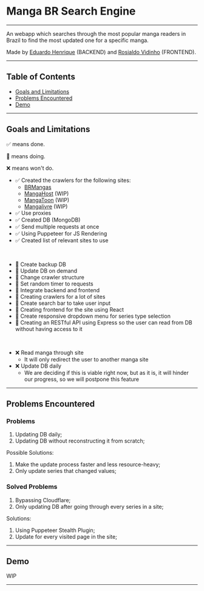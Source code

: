 # Manga BR Search Engine

---

An webapp which searches through the most popular manga readers in Brazil to find the most updated one for a specific manga.

Made by [Eduardo Henrique](https://github.com/ed-henrique) (BACKEND) and [Rosialdo Vidinho](https://github.com/Rosialdo) (FRONTEND).

---

## Table of Contents

- [Goals and Limitations](#goals-and-limitations)
- [Problems Encountered](#problems-encountered)
- [Demo](#demo)

---

## Goals and Limitations

✅ means done.

🚧 means doing.

❌ means won't do.

- ✅ Created the crawlers for the following sites:
  - [BRMangas](https://brmangas.net)
  - [MangaHost](https://mangahosted.com) (WIP)
  - [MangaToon](https://mangatoon.mobi) (WIP)
  - [Mangalivre](https://mangalivre.net) (WIP)
- ✅ Use proxies
- ✅ Created DB (MongoDB)
- ✅ Send multiple requests at once
- ✅ Using Puppeteer for JS Rendering
- ✅ Created list of relevant sites to use

&nbsp;

- 🚧 Create backup DB
- 🚧 Update DB on demand
- 🚧 Change crawler structure
- 🚧 Set random timer to requests
- 🚧 Integrate backend and frontend
- 🚧 Creating crawlers for a lot of sites
- 🚧 Create search bar to take user input
- 🚧 Creating frontend for the site using React
- 🚧 Create responsive dropdown menu for series type selection
- 🚧 Creating an RESTful API using Express so the user can read from DB without having access to it

&nbsp;

- ❌ Read manga through site
  - It will only redirect the user to another manga site
- ❌ Update DB daily
  - We are deciding if this is viable right now, but as it is, it will hinder our progress, so we will postpone this feature

---

## Problems Encountered

### Problems

1. Updating DB daily;
2. Updating DB without reconstructing it from scratch;

Possible Solutions:

1. Make the update process faster and less resource-heavy;
2. Only update series that changed values;

### Solved Problems

1. Bypassing Cloudflare;
2. Only updating DB after going through every series in a site;

Solutions:

1. Using Puppeteer Stealth Plugin;
2. Update for every visited page in the site;

---

## Demo

WIP

---
